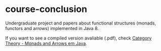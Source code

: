 # course-conclusion
Undergraduate project and papers about functional structures (monads, functors and arrows) implemented in Java 8.

If you want to see a compiled version avaliable (.pdf), check <a href="https://github.com/pabloparada/course-conclusion/blob/master/paper/compiled/compiled-paper-pabloparada.pdf">Category Theory - Monads and Arrows em Java</a>.

